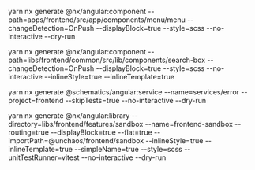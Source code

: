 
yarn nx generate @nx/angular:component --path=apps/frontend/src/app/components/menu/menu --changeDetection=OnPush --displayBlock=true --style=scss --no-interactive --dry-run

yarn nx generate @nx/angular:component --path=libs/frontend/common/src/lib/components/search-box --changeDetection=OnPush --displayBlock=true --style=scss --no-interactive --inlineStyle=true --inlineTemplate=true

yarn nx generate @schematics/angular:service --name=services/error --project=frontend --skipTests=true --no-interactive --dry-run

yarn nx generate @nx/angular:library --directory=libs/frontend/features/sandbox --name=frontend-sandbox --routing=true --displayBlock=true --flat=true --importPath=@unchaos/frontend/sandbox --inlineStyle=true --inlineTemplate=true --simpleName=true --style=scss --unitTestRunner=vitest --no-interactive --dry-run